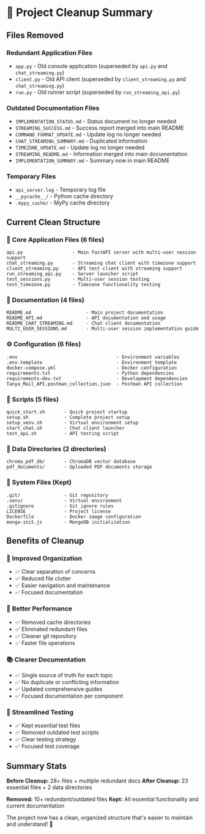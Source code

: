 # 🧹 Project Cleanup Summary

## Files Removed

### Redundant Application Files
- `app.py` - Old console application (superseded by `api.py` and `chat_streaming.py`)
- `client.py` - Old API client (superseded by `client_streaming.py` and `chat_streaming.py`)
- `run.py` - Old runner script (superseded by `run_streaming_api.py`)

### Outdated Documentation Files
- `IMPLEMENTATION_STATUS.md` - Status document no longer needed
- `STREAMING_SUCCESS.md` - Success report merged into main README
- `COMMAND_FORMAT_UPDATE.md` - Update log no longer needed
- `CHAT_STREAMING_SUMMARY.md` - Duplicated information
- `TIMEZONE_UPDATE.md` - Update log no longer needed
- `STREAMING_README.md` - Information merged into main documentation
- `IMPLEMENTATION_SUMMARY.md` - Summary now in main README

### Temporary Files
- `api_server.log` - Temporary log file
- `__pycache__/` - Python cache directory
- `.mypy_cache/` - MyPy cache directory

## Current Clean Structure

### 📁 Core Application Files (6 files)
```
api.py                  - Main FastAPI server with multi-user session support
chat_streaming.py       - Streaming chat client with timezone support
client_streaming.py     - API test client with streaming support
run_streaming_api.py    - Server launcher script
test_sessions.py        - Multi-user session testing
test_timezone.py        - Timezone functionality testing
```

### 📖 Documentation (4 files)
```
README.md                    - Main project documentation
README_API.md                - API documentation and usage
README_CHAT_STREAMING.md     - Chat client documentation
MULTI_USER_SESSIONS.md       - Multi-user session implementation guide
```

### ⚙️ Configuration (6 files)
```
.env                                    - Environment variables
.env.template                           - Environment template
docker-compose.yml                      - Docker configuration
requirements.txt                        - Python dependencies
requirements-dev.txt                    - Development dependencies
Tanya_Mail_API.postman_collection.json  - Postman API collection
```

### 🚀 Scripts (5 files)
```
quick_start.sh       - Quick project startup
setup.sh             - Complete project setup
setup_venv.sh        - Virtual environment setup
start_chat.sh        - Chat client launcher
test_api.sh          - API testing script
```

### 💾 Data Directories (2 directories)
```
chroma_pdf_db/       - ChromaDB vector database
pdf_documents/       - Uploaded PDF documents storage
```

### 🔧 System Files (Kept)
```
.git/                - Git repository
.venv/               - Virtual environment
.gitignore           - Git ignore rules
LICENSE              - Project license
Dockerfile           - Docker image configuration
mongo-init.js        - MongoDB initialization
```

## Benefits of Cleanup

### 🎯 Improved Organization
- ✅ Clear separation of concerns
- ✅ Reduced file clutter
- ✅ Easier navigation and maintenance
- ✅ Focused documentation

### 🚀 Better Performance  
- ✅ Removed cache directories
- ✅ Eliminated redundant files
- ✅ Cleaner git repository
- ✅ Faster file operations

### 📚 Clearer Documentation
- ✅ Single source of truth for each topic
- ✅ No duplicate or conflicting information
- ✅ Updated comprehensive guides
- ✅ Focused documentation per component

### 🧪 Streamlined Testing
- ✅ Kept essential test files
- ✅ Removed outdated test scripts
- ✅ Clear testing strategy
- ✅ Focused test coverage

## Summary Stats

**Before Cleanup:** 28+ files + multiple redundant docs
**After Cleanup:** 23 essential files + 2 data directories

**Removed:** 10+ redundant/outdated files
**Kept:** All essential functionality and current documentation

The project now has a clean, organized structure that's easier to maintain and understand! 🎉
